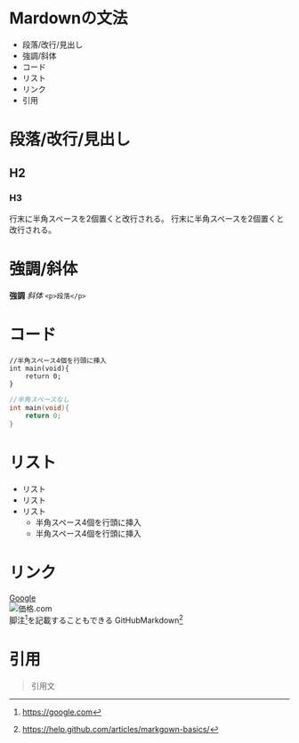 # Mardownの文法
- 段落/改行/見出し
- 強調/斜体
- コード
- リスト
- リンク
- 引用

# 段落/改行/見出し
## H2 
### H3 
行末に半角スペースを2個置くと改行される。
行末に半角スペースを2個置くと  
改行される。

# 強調/斜体
 **強調**
*斜体*
 `<p>段落</p>`

# コード
    //半角スペース4個を行頭に挿入
    int main(void){
        return 0;
    }

```c
//半角スペースなし
int main(void){
    return 0;
}
```

# リスト
- リスト
- リスト
- リスト
    - 半角スペース4個を行頭に挿入
    - 半角スペース4個を行頭に挿入

# リンク
[Google](https://www.google.co.jp/)  
![価格.com](https://img1.kakaku.k-img.com/images/logo.png)  
脚注[^1]を記載することもできる
GitHubMarkdown[^2]

[^1]:https://google.com
[^2]:https://help.github.com/articles/markgown-basics/

# 引用
> 引用文
